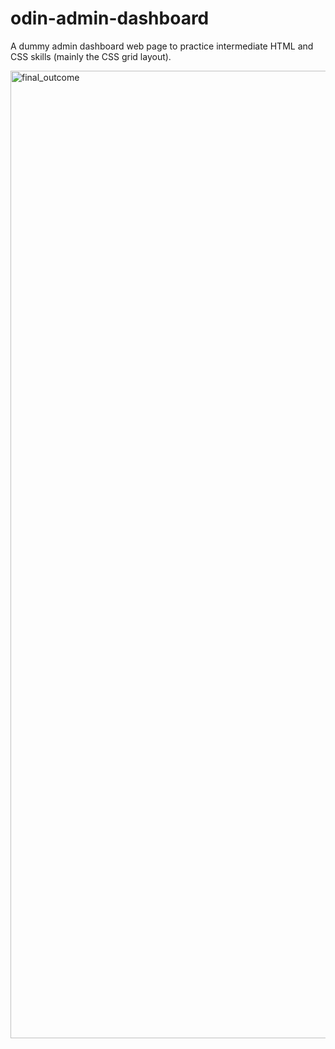 # odin-admin-dashboard
A dummy admin dashboard web page to practice intermediate HTML and CSS skills (mainly the CSS grid layout).

<img width="1548" alt="final_outcome" src="https://user-images.githubusercontent.com/59286368/167181105-d83a8a9e-ef94-4d32-b382-71251a86e9c3.png">
